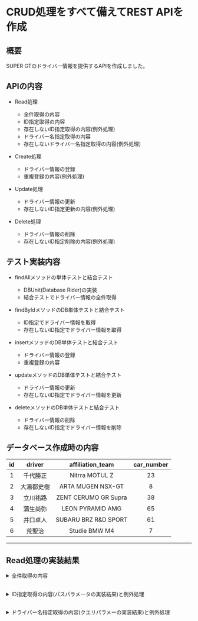 # CRUD処理をすべて備えてREST APIを作成

##

## 概要
SUPER GTのドライバー情報を提供するAPIを作成しました。

##

## APIの内容
- Read処理
    - 全件取得の内容
    - ID指定取得の内容
    - 存在しないID指定取得の内容(例外処理)
    - ドライバー名指定取得の内容
    - 存在しないドライバー名指定取得の内容(例外処理)

- Create処理
    - ドライバー情報の登録
    - 重複登録の内容(例外処理)

- Update処理
    - ドライバー情報の更新
    - 存在しないID指定更新の内容(例外処理)

- Delete処理
    - ドライバー情報の削除
    - 存在しないID指定削除の内容(例外処理)

##

## テスト実装内容
- findAllメソッドの単体テストと結合テスト
    - DBUnit(Database Rider)の実装
    - 結合テストでドライバー情報の全件取得

- findByIdメソッドのDB単体テストと結合テスト
    - ID指定でドライバー情報を取得
    - 存在しないID指定でドライバー情報を取得

- insertメソッドのDB単体テストと結合テスト
    - ドライバー情報の登録
    - 重複登録の内容

- updateメソッドのDB単体テストと結合テスト
    - ドライバー情報の更新
    - 存在しないID指定でドライバー情報を更新

- deleteメソッドのDB単体テストと結合テスト
    - ドライバー情報の削除
    - 存在しないID指定でドライバー情報を削除

## 

## データベース作成時の内容

|**id**|**driver**|**affiliation_team**|**car_number**|
|:---:|:---:|:---:|:---:|
|1|千代勝正|Nitrra MOTUL Z|23|
|2|大湯都史樹|ARTA MUGEN NSX-GT|8|
|3|立川祐路|ZENT CERUMO GR Supra|38|
|4|蒲生尚弥|LEON PYRAMID AMG|65|
|5|井口卓人|SUBARU BRZ R&D SPORT|61|
|6|荒聖治|Studie BMW M4|7|

***

## Read処理の実装結果

<details>
<summary> 全件取得の内容 </summary>

- 全件取得
    - curlコマンド
    ```
    curl --location 'http://localhost:8080/superGt'
    ```
    - 実行結果
    ![GETでの全件取得.1] (https://github.com/yukareto/Java-final-assignment/blob/96095df843bab1f04730765efb642f867507ce78.png)
    ![GETでの全件取得.2] (https://github.com/yukareto/Java-final-assignment/blob/96095df843bab1f04730765efb642f867507ce78.png)
</details>

## 

<details>
<summary> ID指定取得の内容(パスパラメータの実装結果)と例外処理 </summary>

- ID指定取得
    - curlコマンド
    ```
    curl --location 'http://localhost:8080/superGt/3'
    ```
    - 実行結果
    ![GETでのID指定取得] (https://github.com/yukareto/Java-final-assignment/blob/96095df843bab1f04730765efb642f867507ce78.png)

##

- 存在しないID指定取得(例外処理)
    - curlコマンド
    ```
    curl --location 'http://localhost:8080/superGt/10'
    ```
    - 実行結果
        ![GETでのIDが存在しない] (https://github.com/yukareto/Java-final-assignment/blob/96095df843bab1f04730765efb642f867507ce78.png)

</details>

##

<details>
<summary> ドライバー名指定取得の内容(クエリパラメーの実装結果)と例外処理 </summary>

- ドライバー名指定取得
    - curlコマンド
    ```
    curl --location 'http://localhost:8080/superGt?driver=%E4%BA%95%E5%8F%A3%E5%8D%93%E4%BA%BA'
    ```
    - 実行結果
        ![GETでのクエリ文字列での結果] (https://github.com/yukareto/Java-final-assignment/blob/96095df843bab1f04730765efb642f867507ce78.png)

##

- 存在しないドライバー名指定取得(例外処理)
    - curlコマンド
    ```
    curl --location 'http://localhost:8080/superGt?driver=%E5%9C%9F%E5%B1%8B%E5%9C%AD%E5%B8%82'
    ```
    - 実行結果
        ![GETでのクエリ文字列(例外処理)] (https://github.com/yukareto/Java-final-assignment/blob/96095df843bab1f04730765efb642f867507ce78.png)
</details>

##
